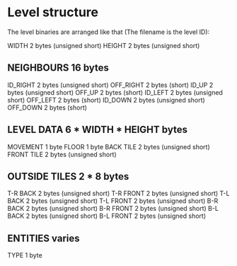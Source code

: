 # Level structure

The level binaries are arranged like that (The filename is the level ID):

WIDTH             2 bytes (unsigned short)
HEIGHT            2 bytes (unsigned short)

NEIGHBOURS        16 bytes
------------------------------------------
  ID_RIGHT        2 bytes (unsigned short)
  OFF_RIGHT       2 bytes (short)
  ID_UP           2 bytes (unsigned short)
  OFF_UP          2 bytes (short)
  ID_LEFT         2 bytes (unsigned short)
  OFF_LEFT        2 bytes (short)
  ID_DOWN         2 bytes (unsigned short)
  OFF_DOWN        2 bytes (short)
  
LEVEL DATA        6 * WIDTH * HEIGHT bytes
------------------------------------------
  MOVEMENT        1 byte
  FLOOR           1 byte
  BACK TILE       2 bytes (unsigned short)
  FRONT TILE      2 bytes (unsigned short)
  
OUTSIDE TILES     2 * 8 bytes
------------------------------------------
  T-R BACK        2 bytes (unsigned short)
  T-R FRONT       2 bytes (unsigned short)
  T-L BACK        2 bytes (unsigned short)
  T-L FRONT       2 bytes (unsigned short)
  B-R BACK        2 bytes (unsigned short)
  B-R FRONT       2 bytes (unsigned short)
  B-L BACK        2 bytes (unsigned short)
  B-L FRONT       2 bytes (unsigned short)
  
ENTITIES          varies
------------------------------------------
  TYPE            1 byte